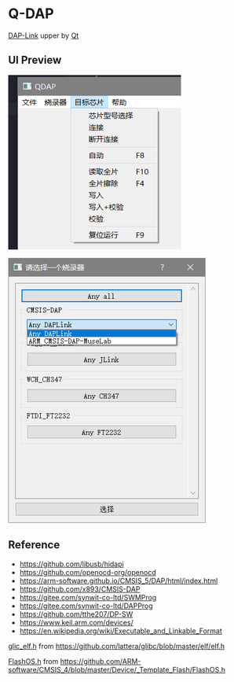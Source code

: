 # Q-DAP

[DAP-Link](https://github.com/ARM-software/CMSIS-DAP) upper by [Qt](http://qt.io)

## UI Preview

![enum_device_list-Link](./doc/assets/menu_target_chip.png)

![enum_device_list-Link](./doc/assets/enum_device_list.png)

## Reference

- <https://github.com/libusb/hidapi>
- <https://github.com/openocd-org/openocd>
- <https://arm-software.github.io/CMSIS_5/DAP/html/index.html>
- <https://github.com/x893/CMSIS-DAP>
- <https://gitee.com/synwit-co-ltd/SWMProg>
- <https://gitee.com/synwit-co-ltd/DAPProg>
- <https://github.com/tthe207/DP-SW>
- <https://www.keil.arm.com/devices/>
- <https://en.wikipedia.org/wiki/Executable_and_Linkable_Format>

[glic_elf.h](./src/glibc_elf.h) from <https://github.com/lattera/glibc/blob/master/elf/elf.h>

[FlashOS.h](./src/FlashOS.h) from <https://github.com/ARM-software/CMSIS_4/blob/master/Device/_Template_Flash/FlashOS.h>
